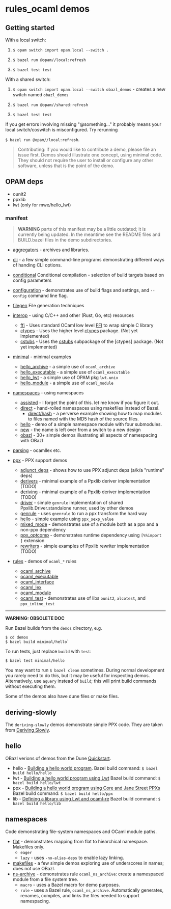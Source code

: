 # rules_ocaml demos

## Getting started

With a local switch:

1. `$ opam switch import opam.local --switch .`

2. `$ bazel run @opam//local:refresh`

3. `$ bazel test test`

With a shared switch:

1. `$ opam switch import opam.local --switch obazl_demos` - creates a new switch named `obazl_demos`

2. `$ bazel run @opam//shared:refresh`

3. `$ bazel test test`

If you get errors involving missing "@something..." it probably means
your local switch/coswitch is misconfigured. Try rerunning

`$ bazel run @opam//local:refresh`.

>    Contributing: if you would like to contribute a demo, please file an
>    issue first. Demos should illustrate one concept, using minimal code.
>    They should not require the user to install or configure any other
>    software, unless that is the point of the demo.

## OPAM deps

* ounit2
* ppxlib
* lwt (only for mwe/hello_lwt)

### manifest

> **WARNING** parts of this manifest may be a little outdated; it is currently being updated. In the meantime see the README files and BUILD.bazel files in the demo subdirectories.

* [aggregators](aggregators/readme.md) - archives and libraries.

* [cli](cli/README.md) - a few simple command-line programs
  demonstrating different ways of handing CLI options.

* [conditional](conditional) Conditional compilation - selection of build targets based on config parameters

* [configuration](configuration/readme.md) - demonstrates use of build
  flags and settings, and `--config` command line flag.

* [filegen](filegen) File generation techniques

* [interop](interop/README.md) - using C/C++ and other (Rust, Go, etc) resources
  * [ffi](interop/ffi) - Uses standard OCaml low level [FFI](https://caml.inria.fr/pub/docs/manual-ocaml/intfc.html) to wrap simple C library
  * [ctypes](interop/ctypes) - Uses the higher level [ctypes](https://github.com/ocamllabs/ocaml-ctypes) package. (Not yet implemented)
  * [cstubs](interop/cstubs) - Uses the [cstubs](http://simonjbeaumont.com/posts/ocaml-ctypes) subpackage of the [ctypes] package. (Not yet implemented)

* [minimal](minimal) - minimal examples
  * [hello_archive](minimal/hello_archive) - a simple use of `ocaml_archive`
  * [hello_executable](minimal/hello_executable) - a simple use of `ocaml_executable`
  * [hello_lwt](minimal/hello_lwt) - a simple use of OPAM pkg `lwt.unix`
  * [hello_module](minimal/hello_module) - a simple use of `ocaml_module`

* [namespaces](namespaces) - using namespaces
  * [assisted](namespaces/assisted) - I forget the point of this. let me know if you figure it out.
  * [direct](namespaces/direct) - hand-rolled namespaces using makefiles instead of Bazel.
    * [direct/hash](namespaces/direct/hash) - a perverse example showing how to map modules to files named with the MD5 hash of the source files.
  * [hello](namespaces/hello) - demo of a simple namespace module with four submodules.
  * [new](namespaces/new) - the name is left over from a switch to a new design
  * [obazl](namespaces/obazl) - 30+ simple demos illustrating all aspects of namespacing with OBazl

* [parsing](parsing) - ocamllex etc.

* [ppx](ppx) - PPX support demos
  * [adjunct_deps](ppx/adjunct_deps) - shows how to use PPX adjunct deps (a/k/a "runtime" deps)
  * [derivers](ppx/derivers) - minimal example of a Ppxlib deriver implementation (TODO)
  * [deriving](ppx/deriving) - minimal example of a Ppxlib deriver implementation (TODO)
  * [driver](ppx/driver) - simple `genrule` implementation of shared Ppxlib.Driver.standalone runner, used by other demos
  * [genrule](ppx/genrule) - uses `gnenrule` to run a ppx transform the hard way
  * [hello](ppx/hello) - simple example using `ppx_sexp_value`
  * [mixed_mode](ppx/mixed_mode) - demonstrates use of a module both as a ppx and a non-ppx dependency
  * [ppx_optcomp](ppx/ppx_optcomp) - demonstrates runtime dependency using `[%%import ]` extension
  * [rewriters](ppx/rewriters) - simple examples of Ppxlib rewriter implementation (TODO)

* [rules](rules) - demos of `ocaml_*` rules
  * [ocaml_archive](rules/ocaml_archive)
  * [ocaml_executable](rules/ocaml_executable)
  * [ocaml_interface](rules/ocaml_interface)
  * [ocaml_lex](rules/ocaml_lex)
  * [ocaml_module](rules/ocaml_module)
  * [ocaml_test](rules/ocaml_test) - demonstrates use of libs `ounit2`, `alcotest`, and `ppx_inline_test`

----

**WARNING: OBSOLETE DOC**

Run Bazel builds from the `demos` directory, e.g.

```
$ cd demos
$ bazel build minimal/hello`
```

To run tests, just replace `build` with `test`:

`$ bazel test minimal/hello`

You may want to run `$ bazel clean` sometimes. During normal
development you rarely need to do this, but it may be useful for
inspecting demos. Alternatively, use `aquery` instead of `build`; this
will print build commands without executing them.

Some of the demos also have dune files or make files.

## deriving-slowly

The `deriving-slowly` demos demonstrate simple PPX code. They are
taken from [Deriving
Slowly](http://rgrinberg.com/posts/deriving-slowly/).

## hello

OBazl verions of demos from the Dune
[Quickstart](https://dune.readthedocs.io/en/stable/quick-start.html).

* hello - [Building a hello world program](https://dune.readthedocs.io/en/stable/quick-start.htmlbuilding-a-hello-world-program).  Bazel build command:  `$ bazel build hello/hello`
* lwt - [Building a hello world program using Lwt](https://dune.readthedocs.io/en/stable/quick-start.htmlbuilding-a-hello-world-program-using-lwt)  Bazel build command:  `$ bazel build hello/lwt`
* ppx - [Building a hello world program using Core and Jane Street PPXs](https://dune.readthedocs.io/en/stable/quick-start.htmlbuilding-a-hello-world-program-using-core-and-jane-street-ppxs)  Bazel build command:  `$ bazel build hello/ppx`
* lib - [Defining a library using Lwt and ocaml-re](https://dune.readthedocs.io/en/stable/quick-start.html#defining-a-library-using-lwt-and-ocaml-re)  Bazel build command:  `$ bazel build hello/lib`

## namespaces

Code demonstrating file-system namespaces and OCaml module paths.

* [flat](namespaces/flat) - demonstrates mapping from flat to hiearchical namespace.  Makefiles only.
  * `eager`
  * `lazy` - uses `-no-alias-deps` to enable lazy linking.
* [makefiles](namespaces/makefiles) - a few simple demos exploring use of underscores in names; does not use OBazl.
* [ns-archive](namespaces/ns-archive) - demonstrates rule `ocaml_ns_archive`: create a namespaced module from a file system tree.
  * `macro` - uses a Bazel macro for demo purposes.
  * `rule` - uses a Bazel rule, `ocaml_ns_archive`.  Automatically
    generates, renames, compiles, and links the files needed to support namespacing.
